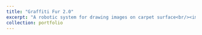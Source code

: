 ```yaml
---
title: "Graffiti Fur 2.0"
excerpt: "A robotic system for drawing images on carpet surface<br/><img src='/images/project_graffitifur20.png'>"
collection: portfolio
---
```


